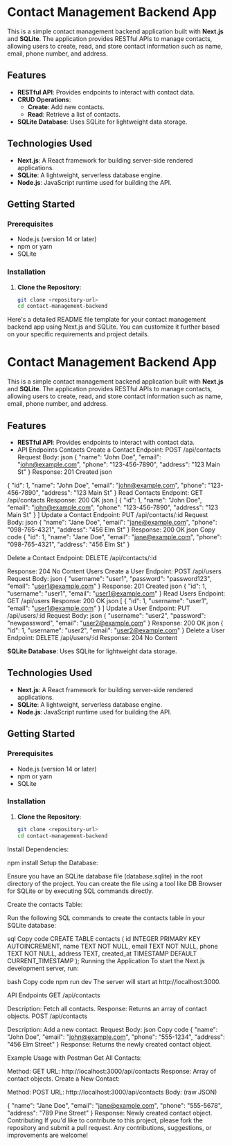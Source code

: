 # Contact Management Backend App

This is a simple contact management backend application built with **Next.js** and **SQLite**. The application provides RESTful APIs to manage contacts, allowing users to create, read, and store contact information such as name, email, phone number, and address.

## Features

- **RESTful API**: Provides endpoints to interact with contact data.
- **CRUD Operations**:
  - **Create**: Add new contacts.
  - **Read**: Retrieve a list of contacts.
- **SQLite Database**: Uses SQLite for lightweight data storage.

## Technologies Used

- **Next.js**: A React framework for building server-side rendered applications.
- **SQLite**: A lightweight, serverless database engine.
- **Node.js**: JavaScript runtime used for building the API.

## Getting Started

### Prerequisites

- Node.js (version 14 or later)
- npm or yarn
- SQLite

### Installation

1. **Clone the Repository**:

   ```bash
   git clone <repository-url>
   cd contact-management-backend

Here's a detailed README file template for your contact management backend app using Next.js and SQLite. You can customize it further based on your specific requirements and project details.

# Contact Management Backend App

This is a simple contact management backend application built with **Next.js** and **SQLite**. The application provides RESTful APIs to manage contacts, allowing users to create, read, and store contact information such as name, email, phone number, and address.

## Features

- **RESTful API**: Provides endpoints to interact with contact data.
- API Endpoints
Contacts
Create a Contact
Endpoint: POST /api/contacts
Request Body:
json
{
  "name": "John Doe",
  "email": "john@example.com",
  "phone": "123-456-7890",
  "address": "123 Main St"
}
Response:
201 Created
json

{
  "id": 1,
  "name": "John Doe",
  "email": "john@example.com",
  "phone": "123-456-7890",
  "address": "123 Main St"
}
Read Contacts
Endpoint: GET /api/contacts
Response:
200 OK
json
[
  {
    "id": 1,
    "name": "John Doe",
    "email": "john@example.com",
    "phone": "123-456-7890",
    "address": "123 Main St"
  }
]
Update a Contact
Endpoint: PUT /api/contacts/:id
Request Body:
json
{
  "name": "Jane Doe",
  "email": "jane@example.com",
  "phone": "098-765-4321",
  "address": "456 Elm St"
}
Response:
200 OK
json
Copy code
{
  "id": 1,
  "name": "Jane Doe",
  "email": "jane@example.com",
  "phone": "098-765-4321",
  "address": "456 Elm St"
}

Delete a Contact
Endpoint: DELETE /api/contacts/:id

Response:
204 No Content
Users
Create a User
Endpoint: POST /api/users
Request Body:
json
{
  "username": "user1",
  "password": "password123",
  "email": "user1@example.com"
}
Response:
201 Created
json
{
  "id": 1,
  "username": "user1",
  "email": "user1@example.com"
}
Read Users
Endpoint: GET /api/users
Response:
200 OK
json
[
  {
    "id": 1,
    "username": "user1",
    "email": "user1@example.com"
  }
]
Update a User
Endpoint: PUT /api/users/:id
Request Body:
json
{
  "username": "user2",
  "password": "newpassword",
  "email": "user2@example.com"
}
Response:
200 OK
json
{
  "id": 1,
  "username": "user2",
  "email": "user2@example.com"
}
Delete a User
Endpoint: DELETE /api/users/:id
Response:
204 No Content

 **SQLite Database**: Uses SQLite for lightweight data storage.

## Technologies Used

- **Next.js**: A React framework for building server-side rendered applications.
- **SQLite**: A lightweight, serverless database engine.
- **Node.js**: JavaScript runtime used for building the API.

## Getting Started

### Prerequisites

- Node.js (version 14 or later)
- npm or yarn
- SQLite

### Installation

1. **Clone the Repository**:

   ```bash
   git clone <repository-url>
   cd contact-management-backend
   
Install Dependencies:

npm install
Setup the Database:

Ensure you have an SQLite database file (database.sqlite) in the root directory of the project. You can create the file using a tool like DB Browser for SQLite or by executing SQL commands directly.

Create the contacts Table:

Run the following SQL commands to create the contacts table in your SQLite database:

sql
Copy code
CREATE TABLE contacts (
    id INTEGER PRIMARY KEY AUTOINCREMENT,
    name TEXT NOT NULL,
    email TEXT NOT NULL,
    phone TEXT NOT NULL,
    address TEXT,
    created_at TIMESTAMP DEFAULT CURRENT_TIMESTAMP
);
Running the Application
To start the Next.js development server, run:

bash
Copy code
npm run dev
The server will start at http://localhost:3000.

API Endpoints
GET /api/contacts

Description: Fetch all contacts.
Response: Returns an array of contact objects.
POST /api/contacts

Description: Add a new contact.
Request Body:
json
Copy code
{
  "name": "John Doe",
  "email": "john@example.com",
  "phone": "555-1234",
  "address": "456 Elm Street"
}
Response: Returns the newly created contact object.

Example Usage with Postman
Get All Contacts:

Method: GET
URL: http://localhost:3000/api/contacts
Response: Array of contact objects.
Create a New Contact:

Method: POST
URL: http://localhost:3000/api/contacts
Body: (raw JSON)

{
  "name": "Jane Doe",
  "email": "jane@example.com",
  "phone": "555-5678",
  "address": "789 Pine Street"
}
Response: Newly created contact object.
Contributing
If you'd like to contribute to this project, please fork the repository and submit a pull request. Any contributions, suggestions, or improvements are welcome!
